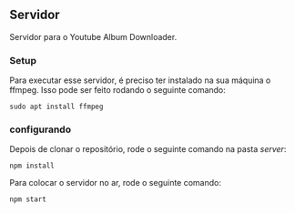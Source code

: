 ## Servidor

Servidor para o Youtube Album Downloader.

### Setup

Para executar esse servidor, é preciso ter instalado na sua máquina o ffmpeg. Isso pode ser feito rodando o seguinte comando:

    sudo apt install ffmpeg


### configurando

Depois de clonar o repositório, rode o seguinte comando na pasta *server*:
     
    npm install

Para colocar o servidor no ar, rode o seguinte comando:

    npm start

